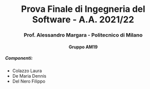 <h1 align="center"> 
  Prova Finale di Ingegneria del Software - A.A. 2021/22
</h1>
<h3 align="center">
  Prof. Alessandro Margara - Politecnico di Milano
</h3>
<h4 align="center">
  Gruppo AM19
</h4>

##### Componenti:
* Colazzo Laura
* De Maria Dennis
* Del Nero Filippo
